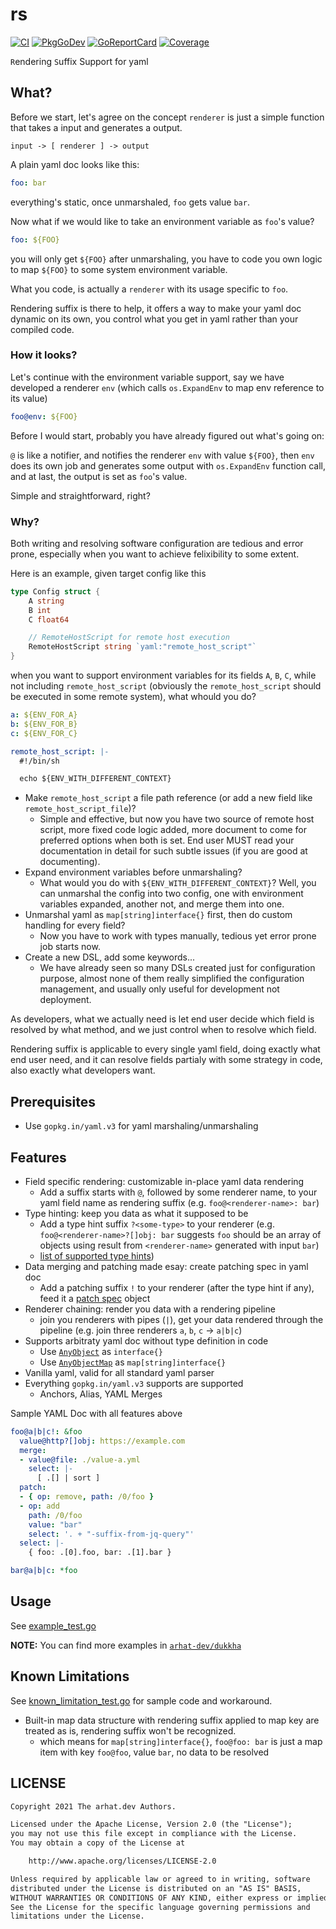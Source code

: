 # rs

[![CI](https://github.com/arhat-dev/rs/workflows/CI/badge.svg)](https://github.com/arhat-dev/rs/actions?query=workflow%3ACI)
[![PkgGoDev](https://pkg.go.dev/badge/arhat.dev/rs)](https://pkg.go.dev/arhat.dev/rs)
[![GoReportCard](https://goreportcard.com/badge/arhat.dev/rs)](https://goreportcard.com/report/arhat.dev/rs)
[![Coverage](https://badge.arhat.dev/sonar/coverage/arhat-dev_rs?branch=master&token=563ff8cf318c9303285b4dd4eeb0c660)](https://sonar.arhat.dev/dashboard?id=arhat-dev_rs)

`R`endering `S`uffix Support for yaml

## What?

Before we start, let's agree on the concept `renderer` is just a simple function that takes a input and generates a output.

```text
input -> [ renderer ] -> output
```

A plain yaml doc looks like this:

```yaml
foo: bar
```

everything's static, once unmarshaled, `foo` gets value `bar`.

Now what if we would like to take an environment variable as `foo`'s value?

```yaml
foo: ${FOO}
```

you will only get `${FOO}` after unmarshaling, you have to code you own logic to map `${FOO}` to some system environment variable.

What you code, is actually a `renderer` with its usage specific to `foo`.

Rendering suffix is there to help, it offers a way to make your yaml doc dynamic on its own, you control what you get in yaml rather than your compiled code.

### How it looks?

Let's continue with the environment variable support, say we have developed a renderer `env` (which calls `os.ExpandEnv` to map env reference to its value)

```yaml
foo@env: ${FOO}
```

Before I would start, probably you have already figured out what's going on:

`@` is like a notifier, and notifies the renderer `env` with value `${FOO}`, then `env` does its own job and generates some output with `os.ExpandEnv` function call, and at last, the output is set as `foo`'s value.

Simple and straightforward, right?

### Why?

Both writing and resolving software configuration are tedious and error prone, especially when you want to achieve felixibility to some extent.

Here is an example, given target config like this

```go
type Config struct {
    A string
    B int
    C float64

    // RemoteHostScript for remote host execution
    RemoteHostScript string `yaml:"remote_host_script"`
}
```

when you want to support environment variables for its fields `A`, `B`, `C`, while not including `remote_host_script` (obviously the `remote_host_script` should be executed in some remote system), what whould you do?

```yaml
a: ${ENV_FOR_A}
b: ${ENV_FOR_B}
c: ${ENV_FOR_C}

remote_host_script: |-
  #!/bin/sh

  echo ${ENV_WITH_DIFFERENT_CONTEXT}
```

- Make `remote_host_script` a file path reference (or add a new field like `remote_host_script_file`)?
  - Simple and effective, but now you have two source of remote host script, more fixed code logic added, more document to come for preferred options when both is set. End user MUST read your documentation in detail for such subtle issues (if you are good at documenting).
- Expand environment variables before unmarshaling?
  - What would you do with `${ENV_WITH_DIFFERENT_CONTEXT}`? Well, you can unmarshal the config into two config, one with environment variables expanded, another not, and merge them into one.
- Unmarshal yaml as `map[string]interface{}` first, then do custom handling for every field?
  - Now you have to work with types manually, tedious yet error prone job starts now.
- Create a new DSL, add some keywords...
  - We have already seen so many DSLs created just for configuration purpose, almost none of them really simplified the configuration management, and usually only useful for development not deployment.

As developers, what we actually need is let end user decide which field is resolved by what method, and we just control when to resolve which field.

Rendering suffix is applicable to every single yaml field, doing exactly what end user need, and it can resolve fields partialy with some strategy in code, also exactly what developers want.

## Prerequisites

- Use `gopkg.in/yaml.v3` for yaml marshaling/unmarshaling

## Features

- Field specific rendering: customizable in-place yaml data rendering
  - Add a suffix starts with `@`, followed by some renderer name, to your yaml field name as rendering suffix (e.g. `foo@<renderer-name>: bar`)
- Type hinting: keep you data as what it supposed to be
  - Add a type hint suffix `?<some-type>` to your renderer (e.g. `foo@<renderer-name>?[]obj: bar` suggests `foo` should be an array of objects using result from `<renderer-name>` generated with input `bar`)
  - [list of supported type hints](https://github.com/arhat-dev/rs/blob/v0.4.0/typehint.go#L24))
- Data merging and patching made esay: create patching spec in yaml doc
  - Add a patching suffix `!` to your renderer (after the type hint if any), feed it a [patch spec](https://pkg.go.dev/arhat.dev/rs#PatchSpec) object
- Renderer chaining: render you data with a rendering pipeline
  - join you renderers with pipes (`|`), get your data rendered through the pipeline (e.g. join three renderers `a`, `b`, `c` -> `a|b|c`)
- Supports arbitraty yaml doc without type definition in code
  - Use [`AnyObject`](https://pkg.go.dev/arhat.dev/rs#AnyObject) as `interface{}`
  - Use [`AnyObjectMap`](https://pkg.go.dev/arhat.dev/rs#AnyObjectMap) as `map[string]interface{}`
- Vanilla yaml, valid for all standard yaml parser
- Everything `gopkg.in/yaml.v3` supports are supported
  - Anchors, Alias, YAML Merges

Sample YAML Doc with all features above

```yaml
foo@a|b|c!: &foo
  value@http?[]obj: https://example.com
  merge:
  - value@file: ./value-a.yml
    select: |-
      [ .[] | sort ]
  patch:
  - { op: remove, path: /0/foo }
  - op: add
    path: /0/foo
    value: "bar"
    select: '. + "-suffix-from-jq-query"'
  select: |-
    { foo: .[0].foo, bar: .[1].bar }

bar@a|b|c: *foo
```

## Usage

See [example_test.go](./example_test.go)

__NOTE:__ You can find more examples in [`arhat-dev/dukkha`](https://github.com/arhat-dev/dukkha)

## Known Limitations

See [known_limitation_test.go](./known_limitation_test.go) for sample code and workaround.

- Built-in map data structure with rendering suffix applied to map key are treated as is, rendering suffix won't be recognized.
  - which means for `map[string]interface{}`, `foo@foo: bar` is just a map item with key `foo@foo`, value `bar`, no data to be resolved

## LICENSE

```txt
Copyright 2021 The arhat.dev Authors.

Licensed under the Apache License, Version 2.0 (the "License");
you may not use this file except in compliance with the License.
You may obtain a copy of the License at

    http://www.apache.org/licenses/LICENSE-2.0

Unless required by applicable law or agreed to in writing, software
distributed under the License is distributed on an "AS IS" BASIS,
WITHOUT WARRANTIES OR CONDITIONS OF ANY KIND, either express or implied.
See the License for the specific language governing permissions and
limitations under the License.
```
